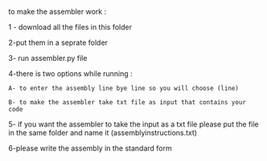 to make the assembler work :

1 - download all the files in this folder 

2-put them in a seprate folder 

3- run assembler.py file

4-there is two options while running :

	A- to enter the assembly line bye line so you will choose (line)
	
	B- to make the assembler take txt file as input that contains your code
	
5- if you want the assembler to take the input as a txt file please put the file in the same folder and name it (assemblyinstructions.txt)

6-please write the assembly in the standard form 
